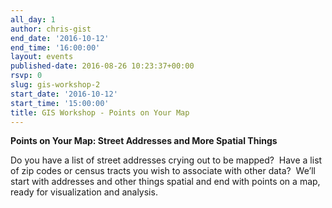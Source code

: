 ```yaml
---
all_day: 1
author: chris-gist
end_date: '2016-10-12'
end_time: '16:00:00'
layout: events
published-date: 2016-08-26 10:23:37+00:00
rsvp: 0
slug: gis-workshop-2
start_date: '2016-10-12'
start_time: '15:00:00'
title: GIS Workshop - Points on Your Map
---
```


**Points on Your Map: Street Addresses and More Spatial Things**

Do you have a list of street addresses crying out to be mapped?  Have a list of zip codes or census tracts you wish to associate with other data?  We’ll start with addresses and other things spatial and end with points on a map, ready for visualization and analysis.
